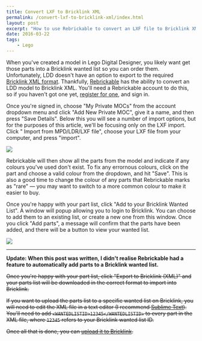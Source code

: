 ```yaml
---
title: Convert LXF to Bricklink XML
permalink: /convert-lxf-to-bricklink-xml/index.html
layout: post
excerpt: "How to use Rebrickable to convert an LXF file to Bricklink XML format to upload to a wanted list."
date: 2016-03-22
tags:
    - Lego
---
```


When you've created a model in Lego Digital Designer, you likely want get those parts into a Bricklink wanted list so you can order them. Unfortunately, LDD doesn't have an option to export to the required [Bricklink XML format](http://www.bricklink.com/help.asp?helpID=207). Thankfully, [Rebrickable](http://rebrickable.com) has the ability to convert an LDD model to Bricklink XML. You'll need a Rebrickable account to do this, so if you haven't got one yet, [register for one](http://rebrickable.com/signup), and sign in.

Once you're signed in, choose "My Private MOCs" from the account dropdown menu and click "Add New Private MOC", give it a name, and then press "Save Details". Below this you will see a number of import options, but for the purposes of this article, we'll be focusing only on the LXF import. Click " Import from MPD/LDR/LXF file", choose your LXF file from your computer, and press "import". 

![](http://studshq.s3.amazonaws.com/rebrickable-import.jpg)

Rebrickable will then show all the parts from the model and indicate if any colours you've used don't exist. To fix any errornous colours, click on the part and choose a valid colour from the dropdown, and hit "Save". This is also a good time to change the colour of any parts that Rebrickable marks as "rare" — you may want to switch to a more common colour to make it easier to buy.

Once you're happy with your part list, click "Add to your Bricklink Wanted List". A window will popup allowing you to login to Bricklink. You can choose to add them to an existing list, or create a new one from this window. Once you click "Add parts", a message will confirm that the parts have been added, and there will be a button to view your wanted list.

![](http://studshq.s3.amazonaws.com/rebrickable-add-to-list.jpg)

***

**Update: When this post was written, I didn't realise Rebrickable had a feature to automatically add parts to a Bricklink wanted list.**

<s>Once you're happy with your part list, click "Export to Bricklink (XML)" and your parts list will be downloaded in the correct format to import into Bricklink.

If you want to upload the parts list to a specific wanted list on Bricklink, you will need to edit the XML file in a text editor (I recommend [Sublime Text](https://www.sublimetext.com/)). You'll need to add `<WANTEDLISTID>12345</WANTEDLISTID>` to every part in the XML file, where `12345` refers to your Bricklink wanted list ID.

Once all that is done, you can [upload it to Bricklink](http://www.bricklink.com/wantedXML.asp).</s>